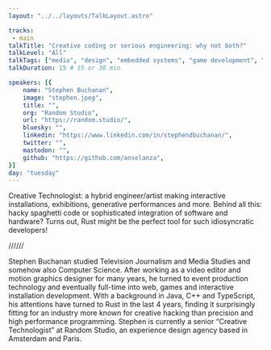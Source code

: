 ```yaml
---
layout: "../../layouts/TalkLayout.astro"

tracks: 
 - main
talkTitle: "Creative coding or serious engineering: why not both?"
talkLevel: "All"
talkTags: ["media", "design", "embedded systems", "game development", "creative industry"]
talkDuration: 15 # 15 or 30 min

speakers: [{
    name: "Stephen Buchanan",
    image: "stephen.jpeg",
    title: "",
    org: "Random Studio",
    url: "https://random.studio/",
    bluesky: "",
    linkedin: "https://www.linkedin.com/in/stephendbuchanan/",
    twitter: "",
    mastodon: "",
    github: "https://github.com/anselanza",
}]
day: "tuesday"
---
```


Creative Technologist: a hybrid engineer/artist making interactive installations, exhibitions, generative performances and more. Behind all this: hacky spaghetti code or sophisticated integration of software and hardware? Turns out, Rust might be the perfect tool for such idiosyncratic developers!

////// <!-- sepatator between abstract and bio -->

Stephen Buchanan studied Television Journalism and Media Studies and somehow also Computer Science. After working as a video editor and motion graphics designer for many years, he turned to event production technology and eventually full-time into web, games and interactive installation development. With a background in Java, C++ and TypeScript, his attentions have turned to Rust in the last 4 years, finding it surprisingly fitting for an industry more known for creative hacking than precision and high performance programming. Stephen is currently a senior “Creative Technologist” at Random Studio, an experience design agency based in Amsterdam and Paris.


